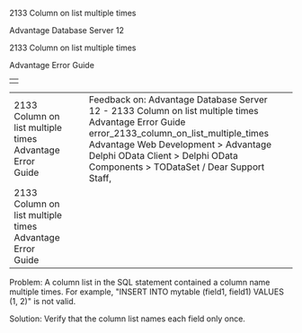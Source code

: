 2133 Column on list multiple times




Advantage Database Server 12  

2133 Column on list multiple times

Advantage Error Guide

|  |
| --- |
|  |

|  |  |  |  |  |
| --- | --- | --- | --- | --- |
| 2133 Column on list multiple times  Advantage Error Guide |  |  | Feedback on: Advantage Database Server 12 - 2133 Column on list multiple times Advantage Error Guide error\_2133\_column\_on\_list\_multiple\_times Advantage Web Development > Advantage Delphi OData Client > Delphi OData Components > TODataSet / Dear Support Staff, |  |
| 2133 Column on list multiple times  Advantage Error Guide |  |  |  |  |

Problem: A column list in the SQL statement contained a column name multiple times. For example, "INSERT INTO mytable (field1, field1) VALUES (1, 2)" is not valid.

Solution: Verify that the column list names each field only once.